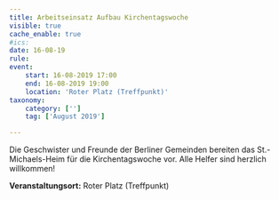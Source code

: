 ```yaml
---
title: Arbeitseinsatz Aufbau Kirchentagswoche
visible: true
cache_enable: true
#ics: 
date: 16-08-19
rule: 
event:
	start: 16-08-2019 17:00
	end: 16-08-2019 19:00
	location: 'Roter Platz (Treffpunkt)'
taxonomy:
	category: ['']
	tag: ['August 2019']

---
```

Die Geschwister und Freunde der Berliner Gemeinden bereiten das St.-Michaels-Heim für die Kirchentagswoche vor. Alle Helfer sind herzlich willkommen!


**Veranstaltungsort:** Roter Platz (Treffpunkt)

